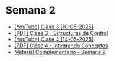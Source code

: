 # Semana 2

- [[YouTube] Clase 3 [10-05-2025]](https://youtu.be/T5j24G0xY_w)
- [[PDF] Clase 3 - Estructuras de Control](./pdfs/Etapa%202-%20Clase%203.pdf)
- [[YouTube] Clase 4 [14-05-2025]](https://youtu.be/2fqPDBn45w8)
- [[PDF] Clase 4 - Integrando Conceptos](./pdfs/Clase%204%20-%20Integrando%20Conceptos.pdf)
- [Material Complementario - Semana 2](./pdfs/Material%20Complementario%20-%20Semana%202.pdf)
